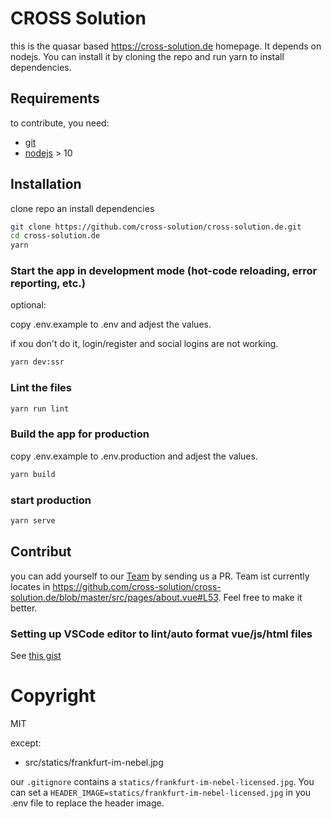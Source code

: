 # CROSS Solution

this is the quasar based https://cross-solution.de homepage. It depends on nodejs. You can install it by cloning the repo and
run yarn to install dependencies.

## Requirements

to contribute, you need:

- [git](https://git-scm.com/)
- [nodejs](https://nodejs.org) > 10

## Installation

clone repo an install dependencies

```bash
git clone https://github.com/cross-solution/cross-solution.de.git
cd cross-solution.de
yarn
```

### Start the app in development mode (hot-code reloading, error reporting, etc.)

optional: 

copy .env.example to .env and adjest the values.

if xou don't do it, login/register and social logins are not working.

```bash
yarn dev:ssr
```

### Lint the files

```bash
yarn run lint
```

### Build the app for production

copy .env.example to .env.production and adjest the values.

```bash
yarn build
```

### start production

```bash
yarn serve
```

## Contribut

you can add yourself to our [Team](https://cross-solution.de/about) by sending us a PR. Team ist currently locates in
https://github.com/cross-solution/cross-solution.de/blob/master/src/pages/about.vue#L53. Feel free to make it better.

### Setting up VSCode editor to lint/auto format vue/js/html files

See [this gist](https://gist.github.com/TiSiE/be6c4bce0a939fb4c906d5fb4e729760)


# Copyright 

MIT

except:

* src/statics/frankfurt-im-nebel.jpg

our `.gitignore` contains a `statics/frankfurt-im-nebel-licensed.jpg`. You can set a `HEADER_IMAGE=statics/frankfurt-im-nebel-licensed.jpg` in you .env file to replace the header image. 
